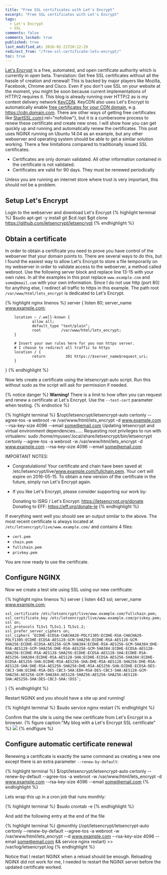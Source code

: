 ```yaml
---
title: "Free SSL certificates with Let's Encrypt"
excerpt: "Free SSL certificates with Let's Encrypt"
tags:
  - Let's Encrypt
  - SSL
comments: false
comments_locked: true
published: true
last_modified_at: 2016-02-21T20:12:29
redirect_from: "/free-ssl-certificate-lets-encrypt/"
toc: true
---
```

[Let's Encrypt](https://letsencrypt.org) is a free, automated, and open certificate authority which is currently in open beta. Translation: Get free SSL certificates without all the hassle of creation and renewal! This is backed by major players like Mozilla, Facebook, Chrome and Cisco.
Even if you don't use SSL on your website at the moment, you might be soon because current implementations of HTTP/2 requires it. This blog is already running over HTTP/2 as is my content delivery network [KeyCDN](https://www.keycdn.com). KeyCDN also uses Let's Encrypt to automatically enable [free certificates for your CDN domain](https://www.keycdn.com/blog/free-ssl-certificates/), e.g. https://cdn.domain.com.
There are other ways of getting free certificates like [StartSSL.com](https://www.startcomca.com){:rel="nofollow"}, but it is a cumbersome process to renew these certificate and create new ones. I will show how you can get quickly up and running and automatically renew the certificates. This post uses NGINX running on Ubuntu 14.04 as an example, but any other webserver and operating system should be able to get a similar solution working.
There a few limitations compared to traditionally issued SSL certificates.

* Certificates are only domain validated. All other information contained in the certificate is not validated.
* Certificates are valid for 90 days. They must be renewed periodically

Unless you are running an internet store where trust is very important, this should not be a problem.

## Setup Let's Encrypt
Login to the webserver and download Let's Encrypt
{% highlight terminal %}
$sudo apt-get -y install git
$cd /opt
$git clone https://github.com/letsencrypt/letsencrypt
{% endhighlight %}

## Obtain a certificate
In order to obtain a certificate you need to prove you have control of the webserver that your domain points to. There are several ways to do this, but I found the easiest way to allow Let's Encrypt to store a file temporarily on my webserver in order to validate access to the webserver, a method called webroot. Use the following server block and replace line 13-15 with your own rules. In all the examples in this post replace `www.example.com` and `some@email.com` with your own information. Since I do not use http (port 80) for anything else, I redirect all traffic to https in this example. The path root `/var/www/html/lets_encrypt` is dedicated to Let's Encrypt.

{% highlight nginx linenos %}
server {
        listen 80;
        server_name www.example.com;

        location ~ /.well-known {
                allow all;
                default_type "text/plain";
                root         /var/www/html/lets_encrypt;
        }

        # Insert your own rules here for you non https server.
        # I choose to redirect all traffic to https
        location / {
                return         301 https://$server_name$request_uri;
        }
}
{% endhighlight %}

Now lets create a certificate using the letsencrypt-auto script. Run this without sudo as the script will ask for permission if needed.

{% notice danger %}
**Warning!** There is a limit to how often you can request and renew a certificate at Let's Encrypt. Use the `--test-cert` parameter when testing.
{% endnotice %}

{% highlight terminal %}
$/opt/letsencrypt/letsencrypt-auto certonly --agree-tos -a webroot -w /var/www/html/lets_encrypt -d www.example.com --rsa-key-size 4096 --email some@email.com
Updating letsencrypt and virtual environment dependencies......
Requesting root privileges to run with virtualenv: sudo /home/myuser/.local/share/letsencrypt/bin/letsencrypt certonly --agree-tos -a webroot -w /var/www/html/lets_encrypt -d www.example.com --rsa-key-size 4096 --email some@email.com

IMPORTANT NOTES:
 - Congratulations! Your certificate and chain have been saved at
   /etc/letsencrypt/live/www.example.com/fullchain.pem. Your cert
   will expire on 2016-05-15. To obtain a new version of the
   certificate in the future, simply run Let's Encrypt again.
 - If you like Let's Encrypt, please consider supporting our work by:

   Donating to ISRG / Let's Encrypt:   https://letsencrypt.org/donate
   Donating to EFF:                    https://eff.org/donate-le
{% endhighlight %}

If everything went well you should see an output similar to the above. The most recent certificate is always located at `/etc/letsencrypt/live/www.example.com/` and contains 4 files:

* `cert.pem`
* `chain.pem`
* `fullchain.pem`
* `privkey.pem`

You are now ready to use the certificate.

## Configure NGINX
Now we create a test site using SSL using our new certificate:

{% highlight nginx linenos %}
server {
	listen 443 ssl;
	server_name www.example.com;

	ssl_certificate /etc/letsencrypt/live/www.example.com/fullchain.pem;
	ssl_certificate_key /etc/letsencrypt/live/www.example.com/privkey.pem;
	ssl on;
	ssl_protocols TLSv1 TLSv1.1 TLSv1.2;
	ssl_prefer_server_ciphers on;
	ssl_ciphers ‘ECDHE-ECDSA-CHACHA20-POLY1305:ECDHE-RSA-CHACHA20-POLY1305:ECDHE-ECDSA-AES128-GCM-SHA256:ECDHE-RSA-AES128-GCM-SHA256:ECDHE-ECDSA-AES256-GCM-SHA384:ECDHE-RSA-AES256-GCM-SHA384:DHE-RSA-AES128-GCM-SHA256:DHE-RSA-AES256-GCM-SHA384:ECDHE-ECDSA-AES128-SHA256:ECDHE-RSA-AES128-SHA256:ECDHE-ECDSA-AES128-SHA:ECDHE-RSA-AES256-SHA384:ECDHE-RSA-AES128-SHA:ECDHE-ECDSA-AES256-SHA384:ECDHE-ECDSA-AES256-SHA:ECDHE-RSA-AES256-SHA:DHE-RSA-AES128-SHA256:DHE-RSA-AES128-SHA:DHE-RSA-AES256-SHA256:DHE-RSA-AES256-SHA:ECDHE-ECDSA-DES-CBC3-SHA:ECDHE-RSA-DES-CBC3-SHA:EDH-RSA-DES-CBC3-SHA:AES128-GCM-SHA256:AES256-GCM-SHA384:AES128-SHA256:AES256-SHA256:AES128-SHA:AES256-SHA:DES-CBC3-SHA:!DSS’;
}
{% endhighlight %}

Restart NGINX and you should have a site up and running!

{% highlight terminal %}
$sudo service nginx restart
{% endhighlight %}

Confirm that the site is using the new certificate from Let's Encrypt in a browser.
{% figure caption:"My blog with a Let's Encrypt SSL certificate" %}
![](/assets/images/free-ssl-certificate-lets-encrypt-LetsEncrypt.jpg)
{% endfigure %}

## Configure automatic certificate renewal
Renewing a certificate is exactly the same command as creating a new one except there is an extra parameter `--renew-by-default`:

{% highlight terminal %}
$/opt/letsencrypt/letsencrypt-auto certonly --renew-by-default --agree-tos -a webroot -w /var/www/html/lets_encrypt -d www.example.com --rsa-key-size 4096 --email some@email.com
{% endhighlight %}

Lets wrap this up in a cron job that runs monthly:

{% highlight terminal %}
$sudo crontab -e
{% endhighlight %}

And add the following entry at the end of the file

{% highlight terminal %}
@monthly (/opt/letsencrypt/letsencrypt-auto certonly --renew-by-default --agree-tos -a webroot -w /var/www/html/lets_encrypt --d www.example.com --rsa-key-size 4096 --email some@email.com && service nginx restart) >> /var/log/letsencrypt.log
{% endhighlight %}

Notice that I restart NGINX when a reload should be enough. Reloading NGINX did not work for me, I needed to restart the NGINX server before the updated certificate worked.
